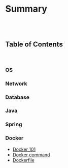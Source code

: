 # Summary

<br><br>

## Table of Contents

<br>

### OS

### Network

### Database

### Java

### Spring

### Docker

- [Docker 101](./docker/00_docker%20101.md)
- [Docker command](./docker/01_docker%20command.md)
- [Dockerfile](./docker/02_dockerfile.md)
